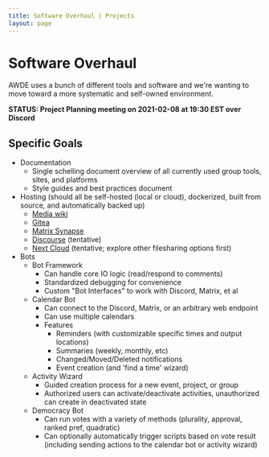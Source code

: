 ```yaml
---
title: Software Overhaul | Projects
layout: page
---
```


# Software Overhaul
AWDE uses a bunch of different tools and software and we're wanting to move toward a more systematic
and self-owned environment.

**STATUS: Project Planning meeting on 2021-02-08 at 19:30 EST over Discord**

## Specific Goals

  + Documentation
    + Single schelling document overview of all currently used group tools, sites, and platforms
    + Style guides and best practices document
  + Hosting (should all be self-hosted (local or cloud), dockerized, built from source, and
    automatically backed up)
    + [Media wiki](https://www.mediawiki.org/wiki/MediaWiki)
    + [Gitea](https://gitea.io/en-us/)
    + [Matrix Synapse](https://matrix.org/docs/projects/server/synapse)
    + [Discourse](https://www.discourse.org/) (tentative)
    + [Next Cloud](https://nextcloud.com/) (tentative; explore other filesharing options first)
  + Bots
    + Bot Framework
      + Can handle core IO logic (read/respond to comments)
      + Standardized debugging for convenience
      + Custom "Bot Interfaces" to work with Discord, Matrix, et al
    + Calendar Bot
      + Can connect to the Discord, Matrix, or an arbitrary web endpoint
      + Can use multiple calendars
      + Features
        + Reminders (with customizable specific times and output locations)
        + Summaries (weekly, monthly, etc)
        + Changed/Moved/Deleted notifications
        + Event creation (and 'find a time' wizard)
    + Activity Wizard
      + Guided creation process for a new event, project, or group
      + Authorized users can activate/deactivate activities, unauthorized can create in deactivated
        state
    + Democracy Bot
      + Can run votes with a variety of methods (plurality, approval, ranked pref, quadratic)
      + Can optionally automatically trigger scripts based on vote result (including sending actions
        to the calendar bot or activity wizard)
